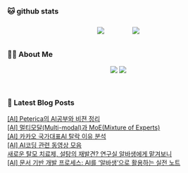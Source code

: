 
###  🐱 github stats  

<div id="main" align="center">
    <img src="https://github-readme-stats.vercel.app/api?username=peterica&count_private=true&show_icons=true&theme=radical"
        style="height: auto; margin-left: 20px; margin-right: 20px; padding: 10px;"/>
    <img src="https://github-readme-stats.vercel.app/api/top-langs/?username=peterica&layout=compact"   
        style="height: auto; margin-left: 20px; margin-right: 20px; padding: 10px;"/>
</div>

###  💁‍♀️ About Me  
<p align="center">
    <a href="https://peterica.tistory.com/"><img src="https://img.shields.io/badge/Blog-FF5722?style=flat-square&logo=Blogger&logoColor=white"/></a>
    <a href="mailto:ilovefran.ofm@gmail.com"><img src="https://img.shields.io/badge/Gmail-d14836?style=flat-square&logo=Gmail&logoColor=white&link=ilovefran.ofm@gmail.com"/></a>
</p>

<br>

### 📕 Latest Blog Posts   

<a href ="https://peterica.tistory.com/761"> [AI] Peterica의 AI공부와 비젼 정리 </a> <br>
<a href ="https://peterica.tistory.com/973"> [AI] 멀티모달(Multi-modal)과 MoE(Mixture of Experts) </a> <br>
<a href ="https://peterica.tistory.com/972"> [AI] 카카오 국가대표AI 탈락 이유 분석 </a> <br>
<a href ="https://peterica.tistory.com/971"> [AI] AI코딩 관련 동영상 모음 </a> <br>
<a href ="https://peterica.tistory.com/970"> 새로운 탈모 치료제, 설탕의 재발견? 연구실 알바생에게 맡겨보니 </a> <br>
<a href ="https://peterica.tistory.com/968"> [AI] 문서 기반 개발 프로세스: AI를 &lsquo;알바생&rsquo;으로 활용하는 실전 노트 </a> <br>
